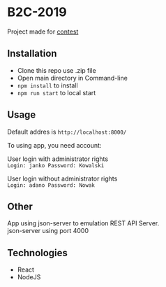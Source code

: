 # B2C-2019
 
Project made for [contest](http://bee2code.pl/konkurs/)

## Installation

- Clone this repo use .zip file
- Open main directory in Command-line
- `npm install` to install 
- `npm run start` to local start 

## Usage

Default addres is `http://localhost:8000/`

To using app, you need account:

User login with administrator rights  
`Login: janko Password: Kowalski`
   
User login  without administrator rights  
`Login: adano Password: Nowak`


## Other

App using json-server to emulation REST API Server.  
json-server using port 4000 

## Technologies

- React
- NodeJS
